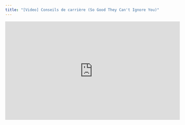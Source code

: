 ```yaml
---
title: "[Video] Conseils de carrière (So Good They Can't Ignore You)"
---
```

<div class="flex w-full justify-center">
	<iframe width="560" height="315" src="https://www.youtube.com/watch?v=E3jLaZKZYcM" frameborder="0" allow="accelerometer; autoplay; clipboard-write; encrypted-media; gyroscope; picture-in-picture" allowfullscreen></iframe>
<div>